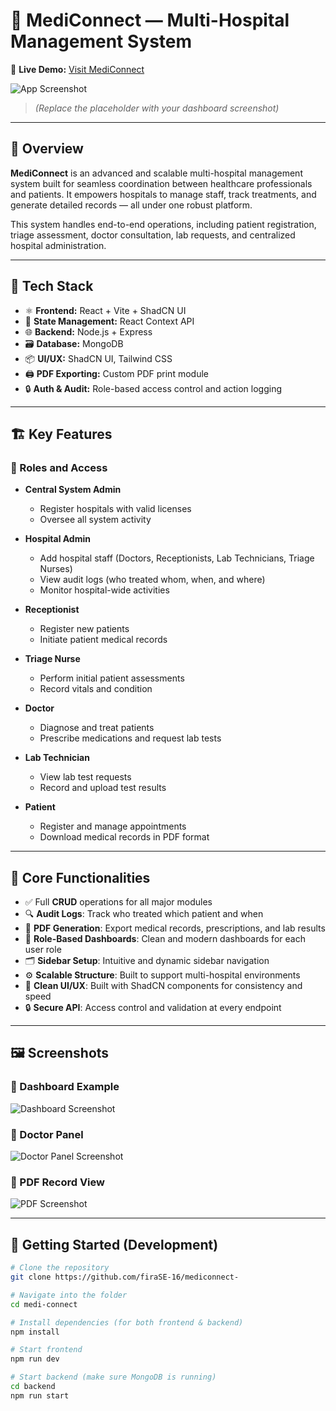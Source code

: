 # 🏥 MediConnect — Multi-Hospital Management System

🔗 **Live Demo:** [Visit MediConnect](https://medi-front.vercel.app)

![App Screenshot](<PLACEHOLDER_FOR_DASHBOARD_IMAGE>)
> *(Replace the placeholder with your dashboard screenshot)*

---

## 📖 Overview

**MediConnect** is an advanced and scalable multi-hospital management system built for seamless coordination between healthcare professionals and patients. It empowers hospitals to manage staff, track treatments, and generate detailed records — all under one robust platform.

This system handles end-to-end operations, including patient registration, triage assessment, doctor consultation, lab requests, and centralized hospital administration.

---

## 🧰 Tech Stack

- ⚛️ **Frontend:** React + Vite + ShadCN UI  
- 🧠 **State Management:** React Context API  
- 🌐 **Backend:** Node.js + Express  
- 🗃️ **Database:** MongoDB  
- 📦 **UI/UX:** ShadCN UI, Tailwind CSS  
- 🖨️ **PDF Exporting:** Custom PDF print module  
- 🔒 **Auth & Audit:** Role-based access control and action logging  

---

## 🏗️ Key Features

### 👥 Roles and Access
- **Central System Admin**  
  - Register hospitals with valid licenses  
  - Oversee all system activity  

- **Hospital Admin**  
  - Add hospital staff (Doctors, Receptionists, Lab Technicians, Triage Nurses)  
  - View audit logs (who treated whom, when, and where)  
  - Monitor hospital-wide activities  

- **Receptionist**  
  - Register new patients  
  - Initiate patient medical records  

- **Triage Nurse**  
  - Perform initial patient assessments  
  - Record vitals and condition  

- **Doctor**  
  - Diagnose and treat patients  
  - Prescribe medications and request lab tests  

- **Lab Technician**  
  - View lab test requests  
  - Record and upload test results  

- **Patient**  
  - Register and manage appointments  
  - Download medical records in PDF format  

---

## 📄 Core Functionalities

- ✅ Full **CRUD** operations for all major modules  
- 🔍 **Audit Logs**: Track who treated which patient and when  
- 🧾 **PDF Generation**: Export medical records, prescriptions, and lab results  
- 🧠 **Role-Based Dashboards**: Clean and modern dashboards for each user role  
- 🗂️ **Sidebar Setup**: Intuitive and dynamic sidebar navigation  
- ⚙️ **Scalable Structure**: Built to support multi-hospital environments  
- 💬 **Clean UI/UX**: Built with ShadCN components for consistency and speed  
- 🔒 **Secure API**: Access control and validation at every endpoint  

---

## 🖼️ Screenshots

### 🔷 Dashboard Example
![Dashboard Screenshot](<PLACEHOLDER_FOR_DASHBOARD_IMAGE>)

### 🔶 Doctor Panel
![Doctor Panel Screenshot](<PLACEHOLDER_FOR_DOCTOR_PANEL_IMAGE>)

### 🔷 PDF Record View
![PDF Screenshot](<PLACEHOLDER_FOR_PDF_IMAGE>)

---

## 🚀 Getting Started (Development)

```bash
# Clone the repository
git clone https://github.com/firaSE-16/mediconnect-

# Navigate into the folder
cd medi-connect

# Install dependencies (for both frontend & backend)
npm install

# Start frontend
npm run dev

# Start backend (make sure MongoDB is running)
cd backend
npm run start
